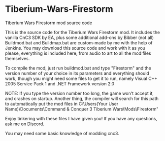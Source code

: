 # Tiberium-Wars-Firestorm
Tiberium Wars Firestorm mod source code


This is the source code for the Tiberium Wars Firestorm mod. It includes the vanilla CnC3 SDK by EA, plus some additional add-ons by Bibber (not all)
Buildmod.bat and Buildmap.bat are custom-made by me with the help of Jenkins.
You may download this source code and work with it as you please, everything is included here, from audio to art to all the mod files themselves.

To compile the mod, just run buildmod.bat and type "Firestorm" and the version number of your choice in its parameters and everything should work, though you might need some files to get it to run,
namely Visual C++ 2005 Service Pack 1 and .NET Framework version 2.0

NOTE: If you type the version number too long, the game won't accept it, and crashes on startup. Another thing, the compiler will search for this path to automatically put the mod files in C:\Users\(Your User Name)\Documents\Command & Conquer 3 Tiberium Wars\Mods\Firestorm\"

Enjoy tinkering with these files I have given you! If you have any questions, ask me on Discord.

You may need some basic knowledge of modding cnc3.